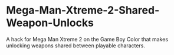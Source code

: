 # Mega-Man-Xtreme-2-Shared-Weapon-Unlocks
A hack for Mega Man Xtreme 2 on the Game Boy Color that makes unlocking weapons shared between playable characters.
